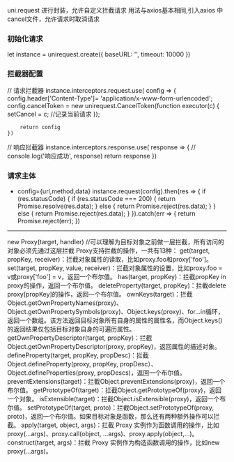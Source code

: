 uni.request 进行封装，允许自定义拦截请求 用法与axios基本相同,引入axios 中 cancel文件，允许请求时取消请求
### 初始化请求
let instance = unirequest.create({
	baseURL: '',
	timeout: 10000
})
### 拦截器配置
// 请求拦截器
instance.interceptors.request.use(
	config => {
		config.header['Content-Type']= 'application/x-www-form-urlencoded';
		config.cancelToken = new unirequest.CancelToken(function executor(c) {
			setCancel = c; //记录当前请求
		});
		
		return config
	})
// 响应拦截器
instance.interceptors.response.use(
	response => {
		// console.log('响应成功', response)
		return response
	})
### 请求主体  
* config={url,method,data}
instance.request(config).then(res => {
		if (res.statusCode) {
			if (res.statusCode === 200) {
				return Promise.resolve(res.data);
			} else {
				return Promise.reject(res.data);
			}
		} else {
			return Promise.reject(res.data);
		}
	}).catch(err => {
		return Promise.reject(err);
	})
	
***
new Proxy(target, handler)   //可以理解为目标对象之前做一层拦截，所有访问的对象必须先通过这层拦截
Proxy支持拦截的操作，一共有13种：
get(target, propKey, receiver)：拦截对象属性的读取，比如proxy.foo和proxy['foo']。
set(target, propKey, value, receiver)：拦截对象属性的设置，比如proxy.foo = v或proxy['foo'] = v，返回一个布尔值。
has(target, propKey)：拦截propKey in proxy的操作，返回一个布尔值。
deleteProperty(target, propKey)：拦截delete proxy[propKey]的操作，返回一个布尔值。
ownKeys(target)：拦截Object.getOwnPropertyNames(proxy)、Object.getOwnPropertySymbols(proxy)、Object.keys(proxy)、for...in循环，返回一个数组。该方法返回目标对象所有自身的属性的属性名，而Object.keys()的返回结果仅包括目标对象自身的可遍历属性。
getOwnPropertyDescriptor(target, propKey)：拦截Object.getOwnPropertyDescriptor(proxy, propKey)，返回属性的描述对象。
defineProperty(target, propKey, propDesc)：拦截Object.defineProperty(proxy, propKey, propDesc）、Object.defineProperties(proxy, propDescs)，返回一个布尔值。
preventExtensions(target)：拦截Object.preventExtensions(proxy)，返回一个布尔值。
getPrototypeOf(target)：拦截Object.getPrototypeOf(proxy)，返回一个对象。
isExtensible(target)：拦截Object.isExtensible(proxy)，返回一个布尔值。
setPrototypeOf(target, proto)：拦截Object.setPrototypeOf(proxy, proto)，返回一个布尔值。如果目标对象是函数，那么还有两种额外操作可以拦截。
apply(target, object, args)：拦截 Proxy 实例作为函数调用的操作，比如proxy(...args)、proxy.call(object, ...args)、proxy.apply(object,...)。
construct(target, args)：拦截 Proxy 实例作为构造函数调用的操作，比如new proxy(...args)。